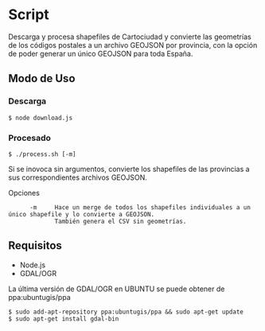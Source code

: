 # Script

Descarga y procesa shapefiles de Cartociudad y convierte las geometrías de los códigos postales a un archivo GEOJSON por provincia, con la opción de poder generar un único GEOJSON para toda España.

## Modo de Uso

### Descarga

    $ node download.js

### Procesado
    
    $ ./process.sh [-m]

Si se inovoca sin argumentos, convierte los shapefiles de las provincias a sus correspondientes archivos GEOJSON.

Opciones
           
          -m     Hace un merge de todos los shapefiles individuales a un único shapefile y lo convierte a GEOJSON. 
                 También genera el CSV sin geometrías.                          
          
          

    
## Requisitos

* Node.js
* GDAL/OGR
  
La última versión de GDAL/OGR en UBUNTU se puede obtener de ppa:ubuntugis/ppa
   
    $ sudo add-apt-repository ppa:ubuntugis/ppa && sudo apt-get update     
    $ sudo apt-get install gdal-bin